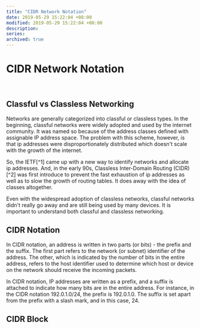 ```yaml
---
title: "CIDR Network Notation"
date: 2019-05-29 15:22:04 +08:00
modified: 2019-05-29 15:22:04 +08:00
description:
series:
archived: true
---
```


# CIDR Network Notation

<br />

## Classful vs Classless Networking

Networks are generally categorized into classful or classless types. In the beginning, classful networks were widely adopted and used by the internet community. It was named so because of the address classes defined with assignable IP address space. The problem with this scheme, however, is that ip addresses were disproportionately distributed which doesn't scale with the growth of the internet.

So, the IETF[^1] came up with a new way to identify networks and allocate ip addresses. And, in the early 90s, Classless Inter-Domain Routing (CIDR)[^2] was first introduce to prevent the fast exhaustion of ip addresses as well as to slow the growth of routing tables. It does away with the idea of classes altogether.

Even with the widespread adoption of classless networks, classful networks didn't really go away and are still being used by many devices. It is important to understand both classful and classless networking.

## CIDR Notation

In CIDR notation, an address is written in two parts (or bits) - the prefix and the suffix. The first part refers to the network (or subnet) identifier of the address. The other, which is indicated by the number of bits in the entire address, refers to the host identifier used to determine which host or device on the network should receive the incoming packets.

In CIDR notation, IP addresses are written as a prefix, and a suffix is attached to indicate how many bits are in the entire address. For instance, in the CIDR notation 192.0.1.0/24, the prefix is 192.0.1.0. The suffix is set apart from the prefix with a slash mark, and in this case, 24.

## CIDR Block
